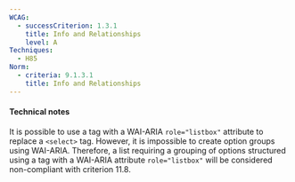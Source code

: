 ```yaml
---
WCAG:
  - successCriterion: 1.3.1
    title: Info and Relationships
    level: A
Techniques:
  - H85
Norm:
  - criteria: 9.1.3.1
    title: Info and Relationships
---
```


#### Technical notes

It is possible to use a tag with a WAI-ARIA `role="listbox"` attribute to replace a `<select>` tag. However, it is impossible to create option groups using WAI-ARIA. Therefore, a list requiring a grouping of options structured using a tag with a WAI-ARIA attribute `role="listbox"` will be considered non-compliant with criterion 11.8.
